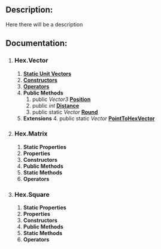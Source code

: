 ## Description:
Here there will be a description

## Documentation:
1. ### Hex.Vector
   1. **[Static Unit Vectors](https://duckduckgo.com)**
   2. **[Constructors](https://duckduckgo.com)** 
   3. **[Operators](https://duckduckgo.com)**
   4. **Public Methods**
      1. public _Vector3_ **[Position](https://duckduckgo.com)**
      2. public _int_ **[Distance](https://duckduckgo.com)**
      3. public static _Vector_ **[Round](https://duckduckgo.com)**
   5. **Extensions**
      4. public static _Vector_ **[PointToHexVector](https://duckduckgo.com)**
3. ### Hex.Matrix
   1. **Static Properties** 
   2. **Properties**
   3. **Constructors**
   4. **Public Methods**
   5. **Static Methods**
   6. **Operators**
4. ### Hex.Square 
   1. **Static Properties**
   2. **Properties**
   3. **Constructors**
   4. **Public Methods**
   5. **Static Methods**
   6. **Operators**

